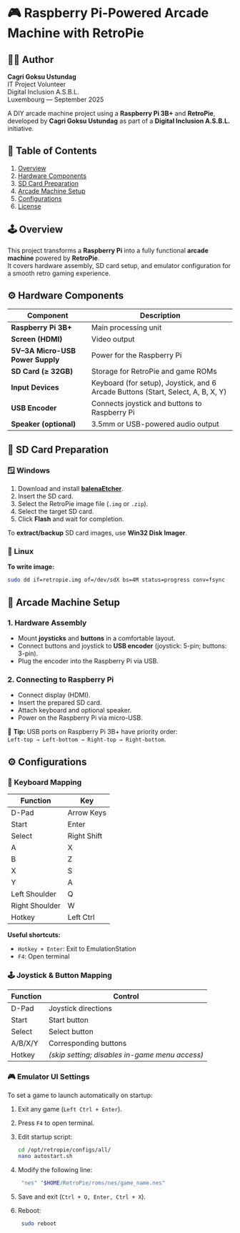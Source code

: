 # 🎮 Raspberry Pi-Powered Arcade Machine with RetroPie
## 🧑‍💻 Author

**Cagri Goksu Ustundag**  
IT Project Volunteer  
Digital Inclusion A.S.B.L.  
Luxembourg — September 2025  

A DIY arcade machine project using a **Raspberry Pi 3B+** and **RetroPie**, developed by **Cagri Goksu Ustundag** as part of a **Digital Inclusion A.S.B.L.** initiative.

## 🧩 Table of Contents

1. [Overview](#overview)  
2. [Hardware Components](#hardware-components)  
3. [SD Card Preparation](#sd-card-preparation)  
4. [Arcade Machine Setup](#arcade-machine-setup)  
5. [Configurations](#configurations)  
6. [License](#license)
   
## 🕹️ Overview

This project transforms a **Raspberry Pi** into a fully functional **arcade machine** powered by **RetroPie**.  
It covers hardware assembly, SD card setup, and emulator configuration for a smooth retro gaming experience.

## ⚙️ Hardware Components

| Component | Description |
|------------|-------------|
| **Raspberry Pi 3B+** | Main processing unit |
| **Screen (HDMI)** | Video output |
| **5V–3A Micro-USB Power Supply** | Power for the Raspberry Pi |
| **SD Card (≥ 32GB)** | Storage for RetroPie and game ROMs |
| **Input Devices** | Keyboard (for setup), Joystick, and 6 Arcade Buttons (Start, Select, A, B, X, Y) |
| **USB Encoder** | Connects joystick and buttons to Raspberry Pi |
| **Speaker (optional)** | 3.5mm or USB-powered audio output |

## 💾 SD Card Preparation
### 🪟 Windows

1. Download and install **[balenaEtcher](https://etcher.balena.io/)**.  
2. Insert the SD card.  
3. Select the RetroPie image file (`.img` or `.zip`).  
4. Select the target SD card.  
5. Click **Flash** and wait for completion.  

To **extract/backup** SD card images, use **Win32 Disk Imager**.

### 🐧 Linux

**To write image:**
```bash
sudo dd if=retropie.img of=/dev/sdX bs=4M status=progress conv=fsync
```

## 🧱 Arcade Machine Setup

### 1. Hardware Assembly
- Mount **joysticks** and **buttons** in a comfortable layout.  
- Connect buttons and joystick to **USB encoder** (joystick: 5-pin; buttons: 3-pin).  
- Plug the encoder into the Raspberry Pi via USB.

### 2. Connecting to Raspberry Pi
- Connect display (HDMI).  
- Insert the prepared SD card.  
- Attach keyboard and optional speaker.  
- Power on the Raspberry Pi via micro-USB.  

🧠 **Tip:** USB ports on Raspberry Pi 3B+ have priority order:  
`Left-top → Left-bottom → Right-top → Right-bottom`.

## ⚙️ Configurations
### 🎹 Keyboard Mapping

| Function | Key |
|-----------|-----|
| D-Pad | Arrow Keys |
| Start | Enter |
| Select | Right Shift |
| A | X |
| B | Z |
| X | S |
| Y | A |
| Left Shoulder | Q |
| Right Shoulder | W |
| Hotkey | Left Ctrl |

**Useful shortcuts:**
- `Hotkey + Enter`: Exit to EmulationStation  
- `F4`: Open terminal  

### 🕹️ Joystick & Button Mapping

| Function | Control |
|-----------|----------|
| D-Pad | Joystick directions |
| Start | Start button |
| Select | Select button |
| A/B/X/Y | Corresponding buttons |
| Hotkey | *(skip setting; disables in-game menu access)* |

### 🎮 Emulator UI Settings

To set a game to launch automatically on startup:

1. Exit any game (`Left Ctrl + Enter`).  
2. Press `F4` to open terminal.  
3. Edit startup script:
   ```bash
   cd /opt/retropie/configs/all/
   nano autostart.sh
   ```
4. Modify the following line:
   ```bash
    "nes" "$HOME/RetroPie/roms/nes/game_name.nes"
   ```
5. Save and exit (`Ctrl + O, Enter, Ctrl + X`).

6. Reboot:
   ```bash
    sudo reboot
   ```
